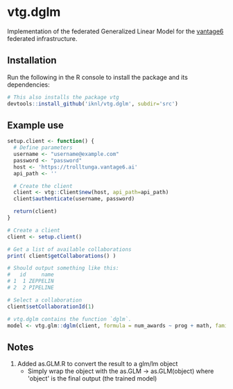 # vtg.dglm
Implementation of the federated Generalized Linear Model for the [vantage6](https://github.com/IKNL/VANTAGE6) federated infrastructure.

## Installation
Run the following in the R console to install the package and its dependencies:

```R
# This also installs the package vtg
devtools::install_github('iknl/vtg.dglm', subdir='src')
```

## Example use
```R
setup.client <- function() {
  # Define parameters
  username <- "username@example.com"
  password <- "password"
  host <- 'https://trolltunga.vantage6.ai'
  api_path <- ''

  # Create the client
  client <- vtg::Client$new(host, api_path=api_path)
  client$authenticate(username, password)

  return(client)
}

# Create a client
client <- setup.client()

# Get a list of available collaborations
print( client$getCollaborations() )

# Should output something like this:
#   id     name
# 1  1 ZEPPELIN
# 2  2 PIPELINE

# Select a collaboration
client$setCollaborationId(1)

# vtg.dglm contains the function `dglm`.
model <- vtg.glm::dglm(client, formula = num_awards ~ prog + math, family="poisson",tol= 1e-08,maxit=25)
```

## Notes
1. Added as.GLM.R to convert the result to a glm/lm object 
    * Simply wrap the object with the as.GLM -> as.GLM(object) where 'object' is the final output (the trained model)
